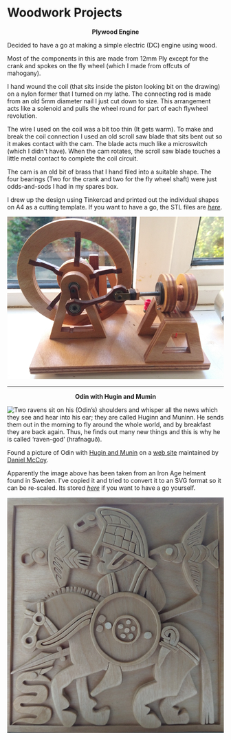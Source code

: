 
# Woodwork Projects
<div align="center">

__Plywood Engine__
  </div>

Decided to have a go at making a simple electric (DC) engine using wood.

Most of the components in this are made from 12mm Ply except for the crank and spokes on the fly wheel (which I made from offcuts of mahogany).

I hand wound the coil (that sits inside the piston looking bit on the drawing) on a nylon former that I turned on my lathe.
The connecting rod is made from an old 5mm diameter nail I just cut down to size. This arrangement acts like a solenoid and pulls the wheel round for part of each flywheel revolution.

The wire I used on the coil was a bit too thin (It gets warm). To make and break the coil connection I used an old scroll saw blade that sits bent out so it makes contact with the cam. The blade acts much like a microswitch (which I didn't have). When the cam rotates, the scroll saw blade touches a little metal contact to complete the coil circuit. 

The cam is an old bit of brass that I hand filed into a suitable shape. The four bearings (Two for the crank and two for the fly wheel shaft) were just odds-and-sods I had in my spares box. 

I drew up the design using Tinkercad and printed out the individual shapes on A4 as a cutting template. If you want to have a go, the STL files are [_here_](https://github.com/wicked-rainman/Woodwork-engine).

<div align="center">

![](/pictures/Engine.png "Plywood engine")

</div>

-------------------------
<div align="center">

__Odin with Hugin and Mumin__

</div>

![](https://norse-mythology.org/wp-content/uploads/2012/11/Vendel-helmet-300x296.jpg "Two ravens sit on his (Odin’s) shoulders and whisper all the news which they see and hear into his ear; they are called Huginn and Muninn. He sends them out in the morning to fly around the whole world, and by breakfast they are back again. Thus, he finds out many new things and this is why he is called ‘raven-god’ (hrafnaguð).")


Found a picture of Odin with [Hugin and Munin](https://en.wikipedia.org/wiki/Huginn_and_Muninn "Scholars have linked Odin's relation to Huginn and Muninn to shamanic practice.") on a [web site](https://norse-mythology.org/gods-and-creatures/others/hugin-and-munin/ "Norse Mythology for Smart People provides reliable, well-documented information on the enthralling mythology and religion of the Norse and other Germanic peoples. If that’s what you’re looking for, you’ve come to the right place.")
maintained by [Daniel McCoy](https://norse-mythology.org/about-me/ "Creator of the website and the writer of all of the articles on it"). 

Apparently the image above has been taken from an Iron Age helment found in Sweden. I've copied it and tried to convert it 
to an SVG format so it can be re-scaled. Its stored [_here_](https://github.com/wicked-rainman/Server-Vector-Graphics/blob/master/odin.svg) if you want to have a go yourself.

![](/pictures/odin.png "Odin with Hugin and Munin")

